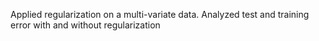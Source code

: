 Applied regularization on a multi-variate data. 
Analyzed test and training error with and without regularization 
